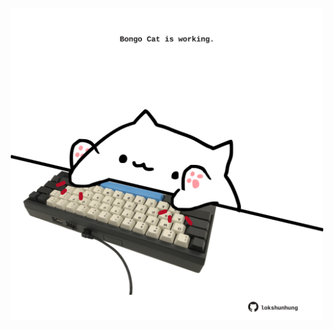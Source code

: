 <!-- built at 10/02/2024, 14:00:48 UTC -->
<p align="center">
  <img width="500" height="500" src="./ReadmeImage.svg">
</p>
